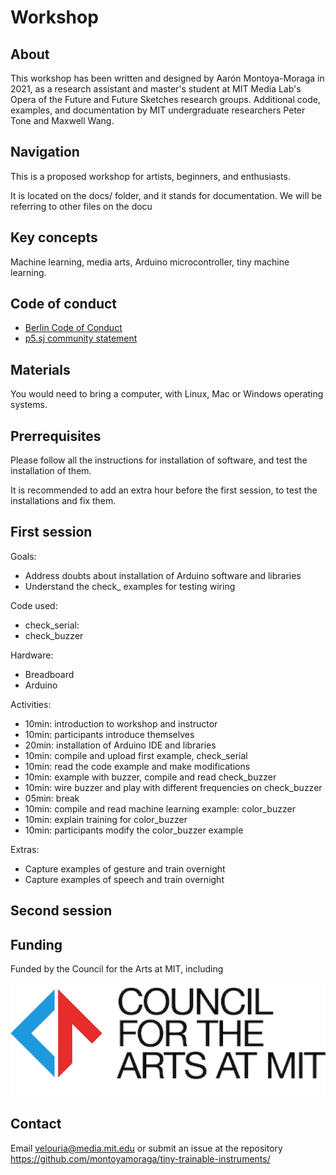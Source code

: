 # Workshop

## About

This workshop has been written and designed by Aarón Montoya-Moraga in 2021, as a research assistant and master's student at MIT Media Lab's Opera of the Future and Future Sketches research groups. Additional code, examples, and documentation by MIT undergraduate researchers Peter Tone and Maxwell Wang.

## Navigation

This is a proposed workshop for artists, beginners, and enthusiasts.

It is located on the docs/ folder, and it stands for documentation. We will be referring to other files on the docu

## Key concepts

Machine learning, media arts, Arduino microcontroller, tiny machine learning.

## Code of conduct

* [Berlin Code of Conduct](https://berlincodeofconduct.org/)
* [p5.sj community statement](https://p5js.org/community/)

## Materials

You would need to bring a computer, with Linux, Mac or Windows operating systems.

## Prerrequisites

Please follow all the instructions for installation of software, and test the installation of them.

It is recommended to add an extra hour before the first session, to test the installations and fix them.


## First session

Goals:

* Address doubts about installation of Arduino software and libraries
* Understand the check_ examples for testing wiring

Code used:

* check_serial: 
* check_buzzer

Hardware:

* Breadboard
* Arduino

Activities:


* 10min: introduction to workshop and instructor
* 10min: participants introduce themselves
* 20min: installation of Arduino IDE and libraries
* 10min: compile and upload first example, check_serial
* 10min: read the code example and make modifications
* 10min: example with buzzer, compile and read check_buzzer
* 10min: wire buzzer and play with different frequencies on check_buzzer
* 05min: break
* 10min: compile and read machine learning example: color_buzzer
* 10min: explain training for color_buzzer
* 10min: participants modify the color_buzzer example

Extras:

* Capture examples of gesture and train overnight
* Capture examples of speech and train overnight

## Second session




## Funding

Funded by the Council for the Arts at MIT, including 

![Council for the Arts at MIT Logo](../../docs/images/9-2021-CAMIT-logo.jpg "Council for the Arts at MIT Logo")

## Contact

Email velouria@media.mit.edu or submit an issue at the repository https://github.com/montoyamoraga/tiny-trainable-instruments/
